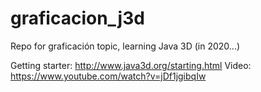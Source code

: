 # graficacion_j3d
Repo for graficación topic, learning Java 3D (in 2020...)

Getting starter: http://www.java3d.org/starting.html
Video: https://www.youtube.com/watch?v=jDf1jgibqIw


